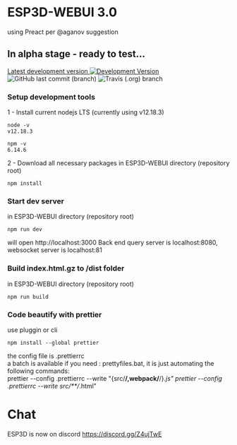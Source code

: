 # ESP3D-WEBUI 3.0
using Preact per @aganov suggestion

## In alpha stage - ready to test...

 [Latest development version ![Development Version](https://img.shields.io/badge/Devt-v3.0-yellow?style=plastic)](https://github.com/luc-github/ESP3D-WEBUI/tree/3.0)  ![GitHub last commit (branch)](https://img.shields.io/github/last-commit/luc-github/ESP3D-WEBUI/3.0?style=plastic)  ![Travis (.org) branch](https://img.shields.io/travis/luc-github/ESP3D-WEBUI/3.0?style=plastic)
   
### Setup development tools

1 - Install current nodejs LTS (currently using v12.18.3)   
```
node -v
v12.18.3

npm -v
6.14.6
```
    
2 - Download all necessary packages in ESP3D-WEBUI directory (repository root)
```
npm install
```

### Start dev server   
in ESP3D-WEBUI directory (repository root)   
```
npm run dev
```
will open http://localhost:3000
Back end query server is localhost:8080, websocket server is localhost:81

### Build index.html.gz to /dist folder    
in ESP3D-WEBUI directory (repository root)       
```
npm run build
```

### Code beautify with prettier
use pluggin or cli   

```
npm install --global prettier
```

the config file is .prettierrc  
a batch is available if you need : prettyfiles.bat, it is just automating the following commands:  
prettier --config .prettierrc --write "{src/**/,webpack/**/}*.js"
prettier --config .prettierrc --write src/**/*.html"

# Chat
ESP3D is now on discord https://discord.gg/Z4ujTwE

 
